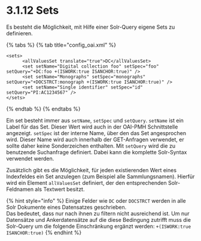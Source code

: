 # 3.1.12 Sets

Es besteht die Möglichkeit, mit Hilfe einer Solr-Query eigene Sets zu definieren.

{% tabs %}
{% tab title="config\_oai.xml" %}
```markup
<sets>
      <allValuesSet translate="true">DC</allValuesSet>
      <set setName="Digital collection foo" setSpec="foo" setQuery="+DC:foo +(ISWORK:true ISANCHOR:true)" />
      <set setName="Monographs" setSpec="monographs" setQuery="+DOCSTRCT:monograph +(ISWORK:true ISANCHOR:true)" />
      <set setName="Single identifier" setSpec="id" setQuery="PI:AC1234567" />
</sets>
```
{% endtab %}
{% endtabs %}

Ein set besteht immer aus `setName`, `setSpec` und `setQuery`. `setName` ist ein Label für das Set. Dieser Wert wird auch in der OAI-PMH Schnittstelle angezeigt. `setSpec` ist der interne Name, über den das Set angesprochen wird. Dieser Name wird auch innerhalb der GET-Anfragen verwendet, er sollte daher keine Sonderzeichen enthalten. Mit `setQuery` wird die zu benutzende Suchanfrage definiert. Dabei kann die komplette Solr-Syntax verwendet werden.

Zusätzlich gibt es die Möglichkeit, für jeden existierenden Wert eines Indexfeldes ein Set anzulegen \(zum Beispiel alle Sammlungsnamen\). Hierfür wird ein Element `allValuesSet` definiert, der den entsprechenden Solr-Feldnamen als Textwert besitzt.

{% hint style="info" %}
Einige Felder wie `DC` oder `DOCSTRCT` werden in alle Solr Dokumente eines Datensatzes geschrieben.   
Das bedeutet, dass nur nach ihnen zu filtern nicht ausreichend ist. Um nur Datensätze und Ankerdatensätze auf die diese Bedingung zutrifft muss die Solr-Query um die folgende Einschränkung ergänzt werden: `+(ISWORK:true ISANCHOR:true)`
{% endhint %}

